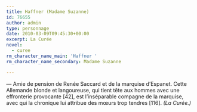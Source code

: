 ```yaml
---
title: Haffner (Madame Suzanne)
id: 76655
author: admin
type: personnage
date: 2010-03-09T09:45:30+00:00
excerpt: La Curée
novel:
  - curee
rm_character_name_main: 'Haffner '
rm_character_name_secondary: Madame Suzanne

---
```

— Amie de pension de Renée Saccard et de la marquise d&rsquo;Espanet. Cette Allemande blonde et langoureuse, qui tient tête aux hommes avec une effronterie provocante [42], est l&rsquo;inséparable compagne de la marquise, avec qui la chronique lui attribue des mœurs trop tendres [116]. _(La Curée.)_